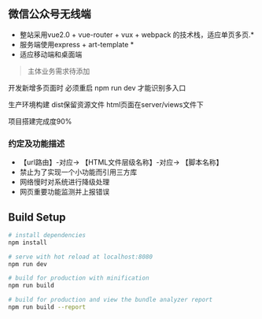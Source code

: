 ## 微信公众号无线端

* 整站采用vue2.0 + vue-router + vux + webpack 的技术栈，适应单页多页.*
* 服务端使用express + art-template *
* 适应移动端和桌面端

> 主体业务需求待添加

开发新增多页面时 必须重启 npm run dev 才能识别多入口

生产环境构建 dist保留资源文件 html页面在server/views文件下

项目搭建完成度90%


### 约定及功能描述
* 【url路由】-对应-> 【HTML文件层级名称】-对应-> 【脚本名称】
* 禁止为了实现一个小功能而引用三方库
* 网络慢时对系统进行降级处理
* 网页重要功能监测并上报错误



## Build Setup

``` bash
# install dependencies
npm install

# serve with hot reload at localhost:8080
npm run dev

# build for production with minification
npm run build

# build for production and view the bundle analyzer report
npm run build --report
```

